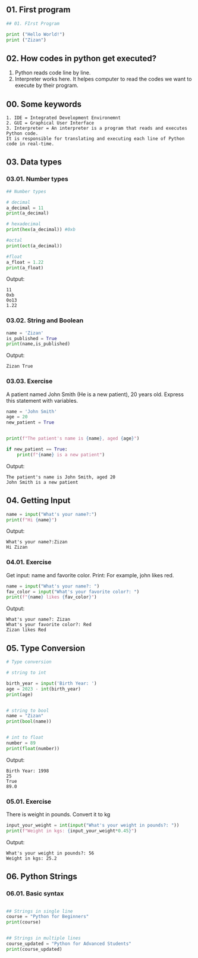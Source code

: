 
## 01. First program 

```Python
## 01. FIrst Program

print ("Hello World!")
print ("Zizan")
```



## 02. How codes in python get executed?

1. Python reads code line by line.
2. Interpreter works here. It helpes computer to read the codes we want to execute by their program.




## 00. Some keywords

```Keywords
1. IDE = Integrated Development Environemnt
2. GUI = Graphical User Interface
3. Interpreter = An interpreter is a program that reads and executes Python code.
It is responsible for translating and executing each line of Python code in real-time.
```



## 03. Data types

### 03.01. Number types 


```Python
## Number types 

# decimal
a_decimal = 11
print(a_decimal)

# hexadecimal 
print(hex(a_decimal)) #0xb

#octal
print(oct(a_decimal))

#float
a_float = 1.22
print(a_float)
```


Output: 

```result
11
0xb
0o13
1.22
```

### 03.02. String and Boolean


```Python
name = 'Zizan'
is_published = True
print(name,is_published)
```


Output: 
```Output
Zizan True
```


### 03.03. Exercise

A patient named John Smith (He is a new patient), 20 years old. Express this statement with variables.


```Python
name = 'John Smith'
age = 20
new_patient = True


print(f"The patient's name is {name}, aged {age}")

if new_patient == True:
    print(f"{name} is a new patient")
```


Output:

```Output
The patient's name is John Smith, aged 20
John Smith is a new patient
```



## 04. Getting Input

```Python
name = input("What's your name?:")
print(f"Hi {name}")
```


Output:

```Output
What's your name?:Zizan
Hi Zizan
```



### 04.01. Exercise

Get input: name and favorite color.
Print: For example, john likes red.


```Python
name = input("What's your name?: ")
fav_color = input("What's your favorite color?: ")
print(f"{name} likes {fav_color}")
```




Output:

```Output
What's your name?: Zizan
What's your favorite color?: Red
Zizan likes Red
```



## 05. Type Conversion

```Python
# Type conversion

# string to int

birth_year = input('Birth Year: ')
age = 2023 - int(birth_year)
print(age)


# string to bool
name = "Zizan"
print(bool(name))


# int to float
number = 89
print(float(number))
```


Output:

```Output
Birth Year: 1998
25
True
89.0
```


### 05.01. Exercise

There is weight in pounds. Convert it to kg


```Python
input_your_weight = int(input("What's your weight in pounds?: "))
print(f"Weight in kgs: {input_your_weight*0.45}")
```


Output:



```Output
What's your weight in pounds?: 56
Weight in kgs: 25.2
```





## 06. Python Strings

### 06.01. Basic syntax 

```Python

## Strings in single line
course = "Python for Beginners"
print(course)


## Strings in multiple lines
course_updated = "Python for Advanced Students"
print(course_updated)

```


